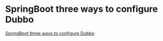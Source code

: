# SpringBoot three ways to configure Dubbo
[SpringBoot three ways to configure Dubbo](https://aiwithcloud.com/2022/09/15/springboot_three_ways_to_configure_dubbo/)